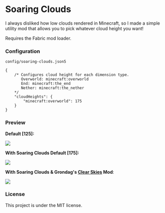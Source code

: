 # Soaring Clouds

I always disliked how low clouds rendered in Minecraft, so I made a simple utility mod that allows you to pick whatever cloud height you want!

Requires the Fabric mod loader.

### Configuration
`config/soaring-clouds.json5`
```json5
{ 
	/* Configures cloud height for each dimension type.
	   Overworld: minecraft:overworld
	   End: minecraft:the_end
	   Nether: minecraft:the_nether
	*/
	"cloudHeights": { 
		"minecraft:overworld": 175
	}
}
```

### Preview

**Default [125]:**

![](https://i.imgur.com/HZU9kGZ.png)

**With Soaring Clouds Default [175]:**

![](https://i.imgur.com/VOA5aYM.png)

**With Soaring Clouds & Grondag's [Clear Skies](https://github.com/grondag/clear-skies) Mod**:

![](https://i.imgur.com/5h04Z72.png)

### License

This project is under the MIT license. 
